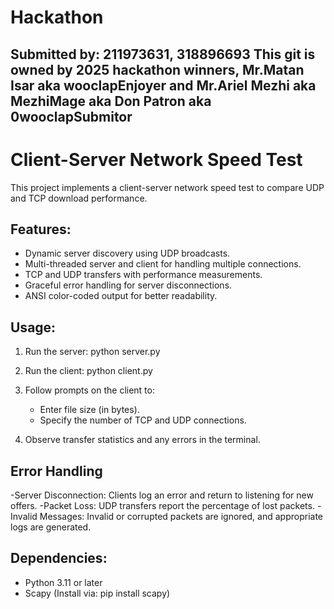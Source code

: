 # Hackathon 
Submitted by: 211973631, 318896693
This git is owned by 2025 hackathon winners, Mr.Matan Isar aka wooclapEnjoyer and Mr.Ariel Mezhi aka MezhiMage aka Don Patron aka 0wooclapSubmitor
--------------------------------------------------------------------------------------------------------------------------------------------------

Client-Server Network Speed Test
================================

This project implements a client-server network speed test to compare UDP and TCP download performance.


Features:
---------
- Dynamic server discovery using UDP broadcasts.
- Multi-threaded server and client for handling multiple connections.
- TCP and UDP transfers with performance measurements.
- Graceful error handling for server disconnections.
- ANSI color-coded output for better readability.


Usage:
------
1. Run the server:
   python server.py

2. Run the client:
   python client.py

3. Follow prompts on the client to:
   - Enter file size (in bytes).
   - Specify the number of TCP and UDP connections.

4. Observe transfer statistics and any errors in the terminal.


Error Handling
--------------
-Server Disconnection:
    Clients log an error and return to listening for new offers.
-Packet Loss:
    UDP transfers report the percentage of lost packets.
-Invalid Messages:
    Invalid or corrupted packets are ignored, and appropriate logs are generated.


Dependencies:
-------------
- Python 3.11 or later
- Scapy (Install via: pip install scapy)
